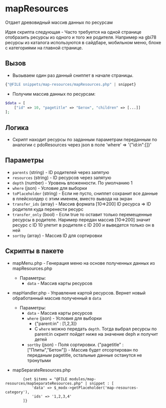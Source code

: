 # mapResources

Отдает древовидный массив данных по ресурсам

Идея скрипта следующая - Часто требуется на одной странице отобразить ресурсы из одного и того же родителя. Например на gbi78 ресурсы из каталога используются в сайдбаре, мобильном меню, блоке с категориями на главной странице.

## Вызов

- Вызываем один раз данный сниппет в начале страницы.

```php
{"@FILE snippets/map-resources/mapResources.php" | snippet}
```

- Получим массив данных по ресурсам:

```php
$data = [
	["id" => 10, "pagetitle" => "Бетон", "children" => [...]]
];
```

## Логика

- Скрипт находит ресурсы по заданным параметрам переданным по аналогии с pdoResources через json в поле 'where' => '{"id:in":[]}'

## Параметры

- `parents` (string) - ID родителей через запятую
- `resources` (string) - ID ресурсов через запятую
- `depth` (number) - Уровень вложенности. По умолчанию 1
- `where` (json) - Условие для выборки
- `toPlaceholder` (string) - Если не пусто, сниппет сохранит все данные в плейсхолдер с этим именем, вместо вывода на экран
- `transfer_ids` (array) - Массив формата [10=>200] ID ресурса => ID родителя куда перенести ресурс
- `transfer_only` (bool) - Если true то оставит только перемещенные ресурсы в родителе. Наример передан массив [10=>200] значит ресурс с ID 10 улетит в родителя с ID 200 и выведется только он в ней
- `sortby` (array) - Массив ID для сортировки

## Скрипты в пакете

- mapMenu.php - Генерация меню на основе полученных данных из mapResources.php
  - Параметры:
    - `data` - Массив карты ресурсов
- mapHandler.php - Управление картой ресурсов. Вернет новый обработанный массив полученный в `data`

  - Параметры:
    - `data` - Массив карты ресурсов
    - `where` (json) - Условия для выборки
      - {"parent:in" : [1,2,3]}
      - С `where` можно передать `depth`. Тогда выбрал ресурсы по parent:in скрипт пойдет ниже на значение deph и получит детей
    - `sortby` (json) - Поля сортировки. {"pagetitle" : ["Плиты","Бетон"]} - Массив будет отсортирован по переданым pagetitle, остальные данные останутся не тронутыми

- mapSeparateResources.php

```code
        {set $items = "@FILE modules/map-resources/mapSeparateResources.php" | snippet : [
            'data' => $_modx->getPlaceholder('map-resources-category'),
            'ids' => '1,2,3,4'
        ]}
```
